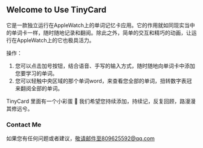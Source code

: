 ## Welcome to Use TinyCard

它是一款独立运行在AppleWatch上的单词记忆卡应用。它的作用就如同现实当中的单词卡一样，随时随地记录和翻阅。除此之外，简单的交互和精巧的动画，让运行在AppleWatch上的它也极具活力。

操作：
 
 1. 您可以点击加号按钮，结合语音、手写的输入方式，随时随地向单词卡中添加您要学习的单词。
 2. 您可以轻触中央区域的那个单词word，来查看您全部的单词，扭转数字表冠来翻阅全部的单词。
 
 
 TinyCard 里面有一个小彩蛋 🎉
 我们希望您持续添加，持续记，反复回顾，路漫漫其修远兮。


### Contact Me

如果您有任何问题或者建议，敬请邮件至809625592@qq.com


